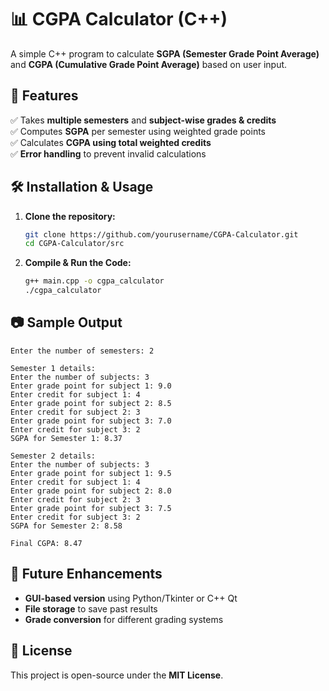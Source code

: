 # 📊 CGPA Calculator (C++)

A simple C++ program to calculate **SGPA (Semester Grade Point Average)** and **CGPA (Cumulative Grade Point Average)** based on user input.

## 🔹 Features
✅ Takes **multiple semesters** and **subject-wise grades & credits**  
✅ Computes **SGPA** per semester using weighted grade points  
✅ Calculates **CGPA using total weighted credits**  
✅ **Error handling** to prevent invalid calculations  

## 🛠 Installation & Usage
1. **Clone the repository:**
   ```sh
   git clone https://github.com/yourusername/CGPA-Calculator.git
   cd CGPA-Calculator/src
   ```
2. **Compile & Run the Code:**
   ```sh
   g++ main.cpp -o cgpa_calculator
   ./cgpa_calculator
   ```

## 📷 Sample Output
```
Enter the number of semesters: 2

Semester 1 details:
Enter the number of subjects: 3
Enter grade point for subject 1: 9.0
Enter credit for subject 1: 4
Enter grade point for subject 2: 8.5
Enter credit for subject 2: 3
Enter grade point for subject 3: 7.0
Enter credit for subject 3: 2
SGPA for Semester 1: 8.37

Semester 2 details:
Enter the number of subjects: 3
Enter grade point for subject 1: 9.5
Enter credit for subject 1: 4
Enter grade point for subject 2: 8.0
Enter credit for subject 2: 3
Enter grade point for subject 3: 7.5
Enter credit for subject 3: 2
SGPA for Semester 2: 8.58

Final CGPA: 8.47
```

## 🚀 Future Enhancements
- **GUI-based version** using Python/Tkinter or C++ Qt  
- **File storage** to save past results  
- **Grade conversion** for different grading systems  

## 📝 License
This project is open-source under the **MIT License**.

